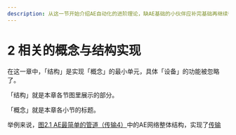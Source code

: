 ```yaml
---
description: 从这一节开始介绍AE自动化的进阶理论，缺AE基础的小伙伴应补完基础再继续往下看。
---
```


# 2 相关的概念与结构实现

在这一章中，「结构」是实现「概念」的最小单元，具体「设备」的功能被忽略了。

「结构」就是本章各节图里展示的部分。

「概念」就是本章各小节的标题。

举例来说，[图2.1 AE最简单的管道（传输4）](2.1-物品（数据）传输.md)中的AE网络整体结构，实现了[传输](2.1-物品（数据）传输.md)
